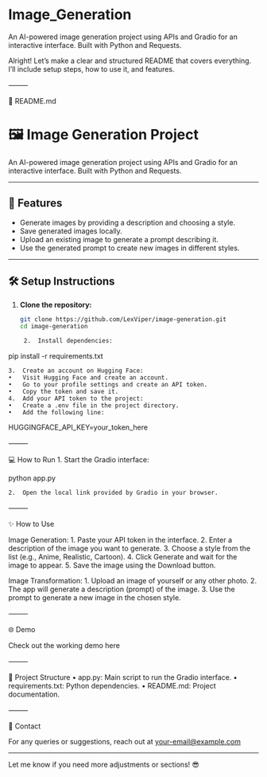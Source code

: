 # Image_Generation
An AI-powered image generation project using APIs and Gradio for an interactive interface. Built with Python and Requests.

Alright! Let’s make a clear and structured README that covers everything. I’ll include setup steps, how to use it, and features.

⸻

📝 README.md

# 🖼️ Image Generation Project  

An AI-powered image generation project using APIs and Gradio for an interactive interface. Built with Python and Requests.  

---

## 🚀 **Features**  
- Generate images by providing a description and choosing a style.  
- Save generated images locally.  
- Upload an existing image to generate a prompt describing it.  
- Use the generated prompt to create new images in different styles.  

---

## 🛠️ **Setup Instructions**  

1. **Clone the repository:**  
   ```bash
   git clone https://github.com/LexViper/image-generation.git
   cd image-generation

	2.	Install dependencies:

pip install -r requirements.txt


	3.	Create an account on Hugging Face:
	•	Visit Hugging Face and create an account.
	•	Go to your profile settings and create an API token.
	•	Copy the token and save it.
	4.	Add your API token to the project:
	•	Create a .env file in the project directory.
	•	Add the following line:

HUGGINGFACE_API_KEY=your_token_here



⸻

💻 How to Run
	1.	Start the Gradio interface:

python app.py


	2.	Open the local link provided by Gradio in your browser.

⸻

✨ How to Use

Image Generation:
	1.	Paste your API token in the interface.
	2.	Enter a description of the image you want to generate.
	3.	Choose a style from the list (e.g., Anime, Realistic, Cartoon).
	4.	Click Generate and wait for the image to appear.
	5.	Save the image using the Download button.

Image Transformation:
	1.	Upload an image of yourself or any other photo.
	2.	The app will generate a description (prompt) of the image.
	3.	Use the prompt to generate a new image in the chosen style.

⸻

🌐 Demo

Check out the working demo here

⸻

📂 Project Structure
	•	app.py: Main script to run the Gradio interface.
	•	requirements.txt: Python dependencies.
	•	README.md: Project documentation.

⸻

📧 Contact

For any queries or suggestions, reach out at your-email@example.com

---

Let me know if you need more adjustments or sections! 😎
